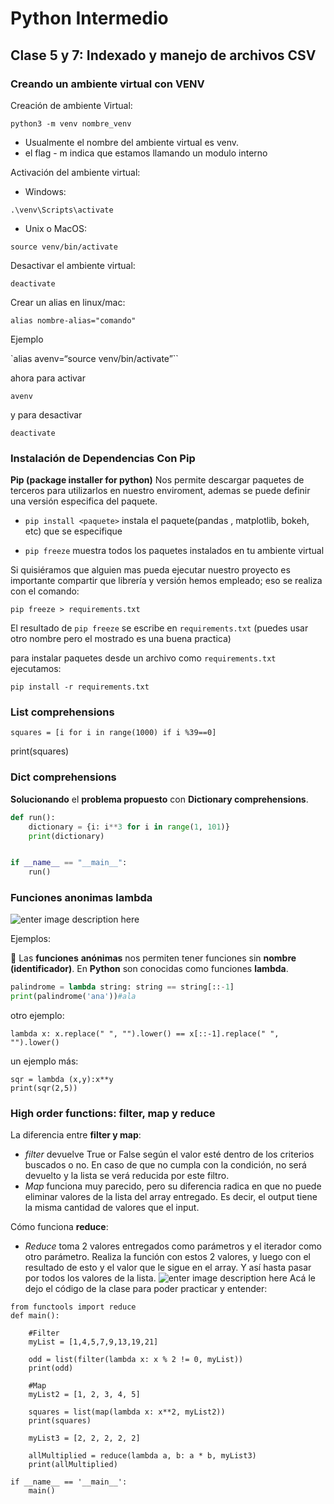 # Python Intermedio

## Clase 5 y 7: Indexado y manejo de archivos CSV

### Creando un ambiente virtual con VENV
Creación de ambiente Virtual:

    python3 -m venv nombre_venv

-   Usualmente el nombre del ambiente virtual es venv. 
-   el flag - m indica que estamos llamando un modulo interno 

Activación del ambiente virtual:

-   Windows:

`.\venv\Scripts\activate`

-   Unix o MacOS:

`source venv/bin/activate`

Desactivar el ambiente virtual:

`deactivate`

Crear un alias en linux/mac:

`alias nombre-alias="comando"`

Ejemplo

`alias avenv=“source venv/bin/activate”``

ahora para activar

    avenv
y para desactivar

    deactivate


### Instalación de Dependencias Con Pip

**Pip (package installer for python)**  Nos permite descargar paquetes de terceros para utilizarlos en nuestro enviroment, ademas se puede definir una versión especifica del paquete.  


-   `pip install <paquete>`  instala el paquete(pandas , matplotlib, bokeh, etc) que se especifique
    
-   `pip freeze`  muestra todos los paquetes instalados en tu ambiente virtual
    
Si quisiéramos que alguien mas pueda ejecutar nuestro proyecto es importante compartir que librería y versión hemos empleado; eso se realiza con el comando:

```
pip freeze > requirements.txt
```
El resultado de  `pip freeze`  se escribe en  `requirements.txt`  (puedes usar otro nombre pero el mostrado es una buena practica)  

para instalar paquetes desde un archivo como  `requirements.txt`  ejecutamos:
```
pip install -r requirements.txt 
```
### List comprehensions

    squares = [i for i in range(1000) if i %39==0]
print(squares)

### Dict comprehensions
**Solucionando**  el  **problema propuesto**  con  **Dictionary comprehensions**.

```python
def run():
    dictionary = {i: i**3 for i in range(1, 101)}
    print(dictionary)


if __name__ == "__main__":
    run()
```

### Funciones anonimas lambda
![enter image description here](https://i1.faceprep.in/Companies-1/python-lambda-functions-new.png)

Ejemplos:

🐍 Las  **funciones**  **anónimas**  nos permiten tener funciones sin  **nombre (identificador)**. En  **Python**  son conocidas como funciones  **lambda**.

```python
palindrome = lambda string: string == string[::-1]
print(palindrome('ana'))#ala
```
otro ejemplo:

    lambda x: x.replace(" ", "").lower() == x[::-1].replace(" ", "").lower()

un  ejemplo más:

    sqr = lambda (x,y):x**y
    print(sqr(2,5))

### High order functions: filter, map y reduce
  La diferencia entre  **filter y map**:

-   _filter_  devuelve True or False según el valor esté dentro de los criterios buscados o no. En caso de que no cumpla con la condición, no será devuelto y la lista se verá reducida por este filtro.
-   _Map_  funciona muy parecido, pero su diferencia radica en que no puede eliminar valores de la lista del array entregado. Es decir, el output tiene la misma cantidad de valores que el input.

Cómo funciona  **reduce**:

-   _Reduce_  toma 2 valores entregados como parámetros y el iterador como otro parámetro. Realiza la función con estos 2 valores, y luego con el resultado de esto y el valor que le sigue en el array. Y así hasta pasar por todos los valores de la lista.
![enter image description here](https://dz2cdn1.dzone.com/storage/temp/11727498-download.png)
Acá le dejo el código de la clase para poder practicar y entender:

```
from functools import reduce
def main():

    #Filter
    myList = [1,4,5,7,9,13,19,21]

    odd = list(filter(lambda x: x % 2 != 0, myList))
    print(odd)

    #Map
    myList2 = [1, 2, 3, 4, 5]

    squares = list(map(lambda x: x**2, myList2))
    print(squares)

    myList3 = [2, 2, 2, 2, 2]
    
    allMultiplied = reduce(lambda a, b: a * b, myList3)
    print(allMultiplied)

if __name__ == '__main__':
    main()
```
  
